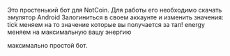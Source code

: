 Это простенький бот для NotCoin.
Для работы его необходимо скачать эмулятор Android
Залогиниться в своем аккаунте и изменить значения:
  tick меняем на то значение которые вы получается за тап!
  energy меняем на максимальную вашу энергию

максимально простой бот.
